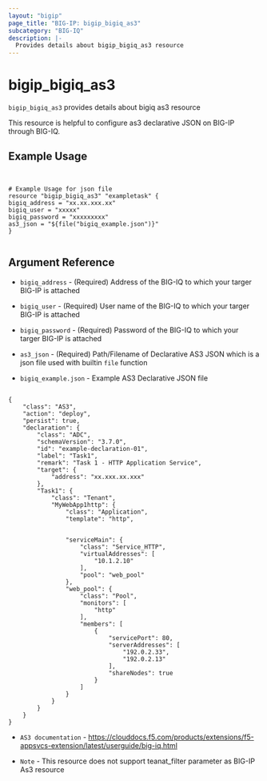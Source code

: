 ```yaml
---
layout: "bigip"
page_title: "BIG-IP: bigip_bigiq_as3"
subcategory: "BIG-IQ"
description: |-
  Provides details about bigip_bigiq_as3 resource
---
```


# bigip_bigiq_as3

`bigip_bigiq_as3` provides details about bigiq as3 resource

This resource is helpful to configure as3 declarative JSON on BIG-IP through BIG-IQ.

## Example Usage 

```hcl


# Example Usage for json file
resource "bigip_bigiq_as3" "exampletask" {
bigiq_address = "xx.xx.xxx.xx"
bigiq_user = "xxxxx"
bigiq_password = "xxxxxxxxx"
as3_json = "${file("bigiq_example.json")}"
}


```

## Argument Reference


* `bigiq_address` - (Required) Address of the BIG-IQ to which your targer BIG-IP is attached

* `bigiq_user` - (Required) User name  of the BIG-IQ to which your targer BIG-IP is attached

* `bigiq_password` - (Required) Password of the BIG-IQ to which your targer BIG-IP is attached

* `as3_json` - (Required) Path/Filename of Declarative AS3 JSON which is a json file used with builtin ```file``` function

* `bigiq_example.json` - Example  AS3 Declarative JSON file

```hcl

{
    "class": "AS3",
    "action": "deploy",
    "persist": true,
    "declaration": {
        "class": "ADC",
        "schemaVersion": "3.7.0",
        "id": "example-declaration-01",
        "label": "Task1",
        "remark": "Task 1 - HTTP Application Service",
        "target": {
            "address": "xx.xxx.xx.xxx"
        },
        "Task1": {
            "class": "Tenant",
            "MyWebApp1http": {
                "class": "Application",
                "template": "http",


                "serviceMain": {
                    "class": "Service_HTTP",
                    "virtualAddresses": [
                        "10.1.2.10"
                    ],
                    "pool": "web_pool"
                },
                "web_pool": {
                    "class": "Pool",
                    "monitors": [
                        "http"
                    ],
                    "members": [
                        {
                            "servicePort": 80,
                            "serverAddresses": [
                                "192.0.2.33",
                                "192.0.2.13"
                            ],
                            "shareNodes": true
                        }
                    ]
                }
            }
        }
    }
}

```

* `AS3 documentation` - https://clouddocs.f5.com/products/extensions/f5-appsvcs-extension/latest/userguide/big-iq.html

* `Note` - This resource does not support teanat_filter parameter as BIG-IP As3 resource
